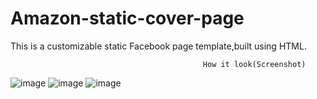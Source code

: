 # Amazon-static-cover-page


This is a customizable static Facebook page template,built using HTML.


                                               How it look(Screenshot)
![image](https://github.com/Muskan-Thakur/Amazon-static-cover-page/assets/106293646/833493f4-f515-4cf0-8d88-105210d69e3b)
![image](https://github.com/Muskan-Thakur/Amazon-static-cover-page/assets/106293646/cd0f9c77-effb-466b-a2a3-2414b6e20458)
![image](https://github.com/Muskan-Thakur/Amazon-static-cover-page/assets/106293646/3b8211de-154f-4046-83ec-316e5e82b0f7)


